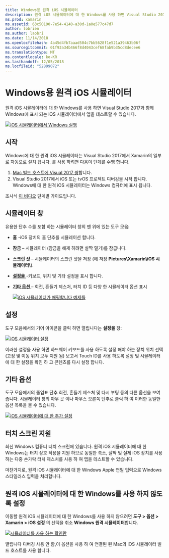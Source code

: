 ```yaml
---
title: Windows용 원격 iOS 시뮬레이터
description: 원격 iOS 시뮬레이터에 대 한 Windows를 사용 하면 Visual Studio 2017과 함께 Windows에 표시 되는 iOS 시뮬레이터에서 앱을 테스트할 수 있습니다.
ms.prod: xamarin
ms.assetid: 63c50190-7e54-4140-a30d-1a0e577c47d7
author: lobrien
ms.author: laobri
ms.date: 11/14/2018
ms.openlocfilehash: 4a45d4fb7aaad504c7bb5628f1e521a39463b06f
ms.sourcegitcommit: 01f93a34b466f8d4043cef68fab9b35cd8decee6
ms.translationtype: MT
ms.contentlocale: ko-KR
ms.lasthandoff: 12/05/2018
ms.locfileid: "52899072"
---
```

# <a name="remoted-ios-simulator-for-windows"></a>Windows용 원격 iOS 시뮬레이터

원격 iOS 시뮬레이터에 대 한 Windows를 사용 하면 Visual Studio 2017과 함께 Windows에 표시 되는 iOS 시뮬레이터에서 앱을 테스트할 수 있습니다.

[![](images/hero-sml.png "iOS 시뮬레이터에서 Windows 실행")](images/hero.png#lightbox)

## <a name="getting-started"></a>시작

Windows에 대 한 원격 iOS 시뮬레이터는 Visual Studio 2017에서 Xamarin의 일부로 자동으로 설치 됩니다. 를 사용 하려면 다음이 단계를 수행 합니다.

1. [Mac 빌드 호스트에 Visual 2017 쌍](~/ios/get-started/installation/windows/connecting-to-mac/index.md)합니다.
2. Visual Studio 2017에서 iOS 또는 tvOS 프로젝트 디버깅을 시작 합니다. Windows에 대 한 원격 iOS 시뮬레이터는 Windows 컴퓨터에 표시 됩니다.

조사식 [이 비디오](deploy.md) 단계별 가이드입니다.

## <a name="simulator-window"></a>시뮬레이터 창

유용한 단추 수를 포함 하는 시뮬레이터 창의 맨 위에 있는 도구 모음:

- **홈** -iOS 장치의 홈 단추를 시뮬레이션 합니다.
- **잠금** – 시뮬레이터 (잠금을 해제 하려면 살짝 밀기)를 잠급니다.
- **스크린 샷** – 시뮬레이터의 스크린 샷을 저장 (에 저장 **Pictures\Xamarin\iOS 시뮬레이터\\**).
- [**설정을** ](#settings) -키보드, 위치 및 기타 설정을 표시 합니다.
- [**기타 옵션** ](#other-options) – 회전, 흔들기 제스처, 터치 ID 등 다양 한 시뮬레이터 옵션 표시

    [![](images/maps-app-sml.png "iOS 시뮬레이터가 매핑합니다 예제를")](images/maps-app.png#lightbox)

## <a name="settings"></a>설정

도구 모음에서의 기어 아이콘을 클릭 하면 열립니다는 **설정을** 창:

[![](images/settings-sml.png "iOS 시뮬레이터 설정")](images/settings.png#lightbox)

이러한 설정을 사용 하면 하드웨어 키보드를 사용 하도록 설정 해야 하는 장치 위치 선택 (고정 및 이동 위치 모두 지원 됨) 보고서 Touch ID를 사용 하도록 설정 및 시뮬레이터에 대 한 설정을 확인 하 고 콘텐츠를 다시 설정 합니다.

## <a name="other-options"></a>기타 옵션

도구 모음에서의 줄임표 단추 회전, 흔들기 제스처 및 다시 부팅 등의 다른 옵션을 보여 줍니다. 시뮬레이터 창의 아무 곳 이나 마우스 오른쪽 단추로 클릭 하 여 이러한 동일한 옵션 목록을 볼 수 있습니다.

[![](images/more-sml.png "iOS 시뮬레이터에 대 한 추가 설정")](images/more.png#lightbox)

## <a name="touchscreen-support"></a>터치 스크린 지원

최신 Windows 컴퓨터 터치 스크린에 있습니다. 원격 iOS 시뮬레이터에 대 한 Windows는 터치 상호 작용을 지원 하므로 동일한 축소, 살짝 및 실제 iOS 장치를 사용 하는 다중 손가락 터치 제스처를 사용 하 여 앱을 테스트할 수 있습니다.

마찬가지로, 원격 iOS 시뮬레이터에 대 한 Windows Apple 연필 입력으로 Windows 스타일러스 입력을 처리합니다.

## <a name="disabling-the-remoted-ios-simulator-for-windows"></a>원격 iOS 시뮬레이터에 대 한 Windows를 사용 하지 않도록 설정

이동할 원격 iOS 시뮬레이터에 대 한 Windows를 사용 하지 않으려면 **도구 > 옵션 > Xamarin > iOS 설정** 의 선택을 취소 **Windows 원격 시뮬레이터**합니다.

[![](images/options-sml.png "시뮬레이터를 사용 하는 확인란")](images/options.png#lightbox)

열립니다 디버깅 사용 안 함,이 옵션을 사용 하 여 연결된 된 Mac의 iOS 시뮬레이터 빌드 호스트를 사용 합니다.
